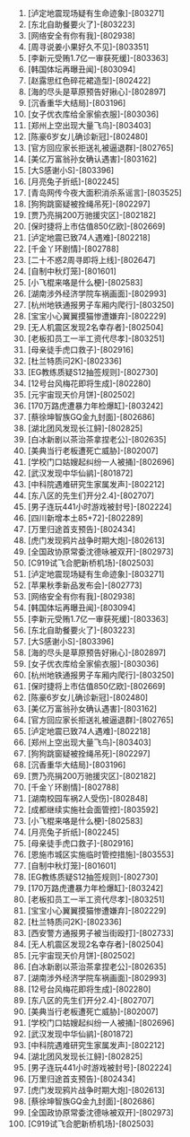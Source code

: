 
1. [泸定地震现场疑有生命迹象]-[803271]
1. [东北自助餐要火了]-[803223]
1. [网络安全有你有我]-[802938]
1. [周寻说姜小果好久不见]-[803351]
1. [李新元受贿1.7亿一审获死缓]-[803363]
1. [韩国体坛再曝丑闻]-[803094]
1. [赵露思红色碎花裙造型]-[802422]
1. [海的尽头是草原预告好揪心]-[802897]
1. [沉香重华大结局]-[803196]
1. [女子优衣库给全家偷衣服]-[803036]
1. [郑州上空出现大量飞鸟]-[803403]
1. [陈豪6岁女儿确诊新冠]-[802480]
1. [官方回应家长拒送礼被逼退群]-[802765]
1. [美亿万富翁孙女确认遇害]-[803162]
1. [大S感谢小S]-[803396]
1. [月亮兔子折纸]-[802245]
1. [青岛网传今夜大面积消杀系谣言]-[803525]
1. [狗狗跳窗疑被拴绳吊死]-[802297]
1. [贾乃亮捐200万驰援灾区]-[802182]
1. [保时捷将上市估值850亿欧]-[802669]
1. [泸定地震已致74人遇难]-[802218]
1. [千金丫环剧情]-[802788]
1. [二十不惑2周寻即将上线]-[802647]
1. [自制中秋灯笼]-[801601]
1. [小飞棍来咯是什么梗]-[802583]
1. [湖南涉外经济学院车祸画面]-[802993]
1. [杭州地铁通报男子车厢内爬行]-[803250]
1. [宝宝小心翼翼摸猫惨遭嫌弃]-[802229]
1. [无人机震区发现2名幸存者]-[802504]
1. [老板扣员工一半工资代尽孝]-[803251]
1. [母亲徒手虎口救子]-[802916]
1. [杜兰特质问2K]-[802336]
1. [EG教练质疑S12抽签规则]-[802730]
1. [12号台风梅花即将生成]-[802280]
1. [元宇宙现天价月饼]-[802502]
1. [170万路虎遭暴力年检爆缸]-[803242]
1. [蔡徐坤智族GQ金九封面]-[802686]
1. [湖北团风发现长江鲟]-[802825]
1. [白冰新剧以茶治茶拿捏老公]-[802635]
1. [美典当行老板遭死亡威胁]-[802007]
1. [学校门口姑嫂起纠纷一人被捅]-[802696]
1. [武汉发现中华仙鹟]-[801872]
1. [中科院遇难研究生家属发声]-[802212]
1. [东八区的先生们开分2.4]-[802707]
1. [男子连玩441小时游戏被封号]-[802224]
1. [四川新增本土85+72]-[802289]
1. [万里归途首支预告]-[802434]
1. [虎门发现鸦片战争时期大炮]-[802613]
1. [全国政协原常委沈德咏被双开]-[802973]
1. [C919试飞合肥新桥机场]-[802503]
1. [泸定地震现场疑有生命迹象]-[803271]
1. [苹果秋季新品发布会]-[802773]
1. [网络安全有你有我]-[802938]
1. [韩国体坛再曝丑闻]-[803094]
1. [李新元受贿1.7亿一审获死缓]-[803363]
1. [东北自助餐要火了]-[803223]
1. [大S感谢小S]-[803396]
1. [海的尽头是草原预告好揪心]-[802897]
1. [女子优衣库给全家偷衣服]-[803036]
1. [杭州地铁通报男子车厢内爬行]-[803250]
1. [保时捷将上市估值850亿欧]-[802669]
1. [陈豪6岁女儿确诊新冠]-[802480]
1. [美亿万富翁孙女确认遇害]-[803162]
1. [官方回应家长拒送礼被逼退群]-[802765]
1. [泸定地震已致74人遇难]-[802218]
1. [郑州上空出现大量飞鸟]-[803403]
1. [狗狗跳窗疑被拴绳吊死]-[802297]
1. [沉香重华大结局]-[803196]
1. [贾乃亮捐200万驰援灾区]-[802182]
1. [千金丫环剧情]-[802788]
1. [湖南校园车祸2人受伤]-[802848]
1. [成都继续实施社会面管控]-[803592]
1. [小飞棍来咯是什么梗]-[802583]
1. [月亮兔子折纸]-[802245]
1. [母亲徒手虎口救子]-[802916]
1. [恩施市城区实施临时管控措施]-[803553]
1. [自制中秋灯笼]-[801601]
1. [EG教练质疑S12抽签规则]-[802730]
1. [170万路虎遭暴力年检爆缸]-[803242]
1. [老板扣员工一半工资代尽孝]-[803251]
1. [宝宝小心翼翼摸猫惨遭嫌弃]-[802229]
1. [杜兰特质问2K]-[802336]
1. [西安警方通报男子被当街殴打]-[802733]
1. [无人机震区发现2名幸存者]-[802504]
1. [元宇宙现天价月饼]-[802502]
1. [白冰新剧以茶治茶拿捏老公]-[802635]
1. [湖南涉外经济学院车祸画面]-[802993]
1. [12号台风梅花即将生成]-[802280]
1. [东八区的先生们开分2.4]-[802707]
1. [美典当行老板遭死亡威胁]-[802007]
1. [学校门口姑嫂起纠纷一人被捅]-[802696]
1. [武汉发现中华仙鹟]-[801872]
1. [中科院遇难研究生家属发声]-[802212]
1. [湖北团风发现长江鲟]-[802825]
1. [男子连玩441小时游戏被封号]-[802224]
1. [万里归途首支预告]-[802434]
1. [虎门发现鸦片战争时期大炮]-[802613]
1. [蔡徐坤智族GQ金九封面]-[802686]
1. [全国政协原常委沈德咏被双开]-[802973]
1. [C919试飞合肥新桥机场]-[802503]
